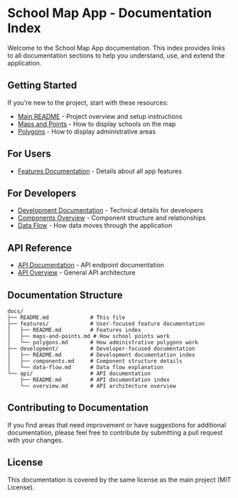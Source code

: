 # School Map App - Documentation Index

Welcome to the School Map App documentation. This index provides links to all documentation sections to help you understand, use, and extend the application.

## Getting Started

If you're new to the project, start with these resources:

- [Main README](../README.md) - Project overview and setup instructions
- [Maps and Points](./features/maps-and-points.md) - How to display schools on the map
- [Polygons](./features/polygons.md) - How to display administrative areas

## For Users

- [Features Documentation](./features/README.md) - Details about all app features

## For Developers

- [Development Documentation](./development/README.md) - Technical details for developers
- [Components Overview](./development/components.md) - Component structure and relationships
- [Data Flow](./development/data-flow.md) - How data moves through the application

## API Reference

- [API Documentation](./api/README.md) - API endpoint documentation
- [API Overview](./api/overview.md) - General API architecture

## Documentation Structure

```
docs/
├── README.md             # This file
├── features/             # User-focused feature documentation
│   ├── README.md         # Features index
│   ├── maps-and-points.md # How school points work
│   └── polygons.md       # How administrative polygons work
├── development/          # Developer-focused documentation
│   ├── README.md         # Development documentation index
│   ├── components.md     # Component structure details
│   └── data-flow.md      # Data flow explanation
└── api/                  # API documentation
    ├── README.md         # API documentation index
    └── overview.md       # API architecture overview
```

## Contributing to Documentation

If you find areas that need improvement or have suggestions for additional documentation, please feel free to contribute by submitting a pull request with your changes.

## License

This documentation is covered by the same license as the main project (MIT License).
